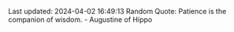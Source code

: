 Last updated: 2024-04-02 16:49:13
Random Quote: Patience is the companion of wisdom. - Augustine of Hippo